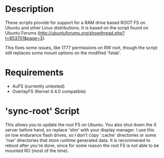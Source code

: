 # Description
These scripts provide for support for a RAM drive based ROOT FS on Ubuntu and 
other Linux distributions. It is based on the script found on Ubuntu Forums
(http://ubuntuforums.org/showthread.php?t=853701&page=3).

This fixes some issues, like 1777 permissions on RW root, though the script
still replaces some mount options on the modified 'fstab'.

# Requirements
* AuFS (currently untested)
* OverlayFS (Kernel 4.4.0 compatible)

# 'sync-root' Script
This allows you to update the root FS on Ubuntu. You also shut down the X 
server before hand, so replace 'slim' with your display manager.
I use this on low endurance flash drives, so I don't copy '.cache' directories
or some '/var' directories that store runtime generated data.
It is recommened to reboot after you're done, since for some reason the root FS
is not able to be mounted RO (most of the time).
